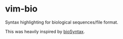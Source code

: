 # vim-bio

Syntax highlighting for biological sequences/file format.

This was heavily inspired by
[bioSyntax](https://github.com/bioSyntax/bioSyntax-vim/).
